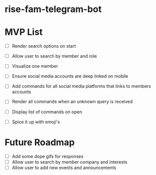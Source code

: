 # rise-fam-telegram-bot

# MVP List

- [ ] Render search options on start
- [ ] Allow user to search by member and role
- [ ] Visualize one member
- [ ] Ensure social media accounts are deep linked on mobile
- [ ] Add commands for all social media platforms that links to members accounts
- [ ] Render all commands when an unknown query is received
- [ ] Display list of commands on open
- [ ] Spice it up with emoji's



# Future Roadmap

- [ ] Add some dope gifs for responses
- [ ] Allow user to search by member company and interests
- [ ] Allow user to add new events and announcements
